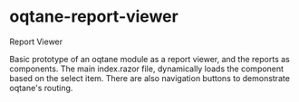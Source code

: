 # oqtane-report-viewer
Report Viewer

Basic prototype of an oqtane module as a report viewer, and the reports as components. The main index.razor file, dynamically loads the component based on the select item.  There are also navigation buttons to demonstrate oqtane's routing.
